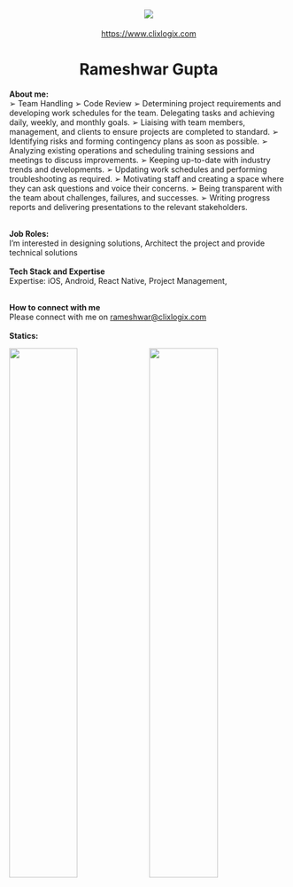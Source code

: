 <h1 align="center">
   <a>
    <img src="https://clixlogix.org/clixlogixlogo.jpeg"> </a>
</h1>
<p align="center">
    <a href="https://www.clixlogix.com/">
     https://www.clixlogix.com   
</a>
</p>
<h1 align="center">
  <b>Rameshwar Gupta</b>
</h1>
<b> About me:</b>
</br>
➢ Team Handling
➢ Code Review
➢ Determining project requirements and developing work schedules for the team. Delegating tasks and achieving daily, weekly, and monthly goals.
➢ Liaising with team members, management, and clients to ensure projects are completed to standard.
➢ Identifying risks and forming contingency plans as soon as possible.
➢ Analyzing existing operations and scheduling training sessions and meetings to discuss improvements.
➢ Keeping up-to-date with industry trends and developments.
➢ Updating work schedules and performing troubleshooting as required.
➢ Motivating staff and creating a space where they can ask questions and voice their concerns.
➢ Being transparent with the team about challenges, failures, and successes.
➢ Writing progress reports and delivering presentations to the relevant stakeholders.
</br>
</br>

<b>Job Roles:</b>
<br>
I’m interested in designing solutions, Architect the project and provide technical solutions
</br>
</br>
<b>Tech Stack and Expertise</b></br>
Expertise: iOS, Android, React Native, Project Management, 
</br>
</br>

<b>How to connect with me</b>
</br>
Please connect with me on  <a style="color: blue;" href="https://www.clixlogix.com/contact-us/">rameshwar@clixlogix.com</a>
</br>
</br>
<b>Statics:</b>
<p align="left">
  <img width="49.5%" src="https://github-readme-stats.vercel.app/api?username=rameshwarclix&show_icons=true&theme=gruvbox&hide_border=true" />
    <img width="49.5%" src="https://github-readme-streak-stats.herokuapp.com/?user=rameshwarclix&theme=gruvbox&hide_border=true" />
</p>
<br>
